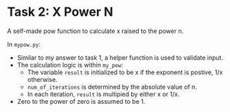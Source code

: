 # Task 2: X Power N
A self-made pow function to calculate x raised to the power n.

In `mypow.py`:
- Similar to my answer to task 1, a helper function is used to validate input.
- The calculation logic is within `my_pow`:
  - The variable `result` is initialized to be x if the exponent is postive, 1/x otherwise.
  - `num_of_iterations` is determined by the absolute value of n.
  - In each iteration, `result` is multipied by either x or 1/x.
- Zero to the power of zero is assumed to be 1.